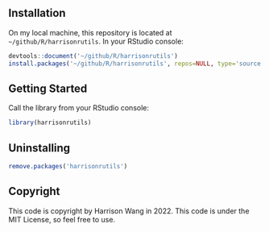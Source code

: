 ## Installation

On my local machine, this repository is located at `~/github/R/harrisonrutils`. In your RStudio console:

```R
devtools::document('~/github/R/harrisonrutils')
install.packages('~/github/R/harrisonrutils', repos=NULL, type='source')
```



## Getting Started

Call the library from your RStudio console:

```R
library(harrisonrutils)
```



## Uninstalling

```R
remove.packages('harrisonrutils')
```



## Copyright

This code is copyright by Harrison Wang in 2022. This code is under the MIT License, so feel free to use.

